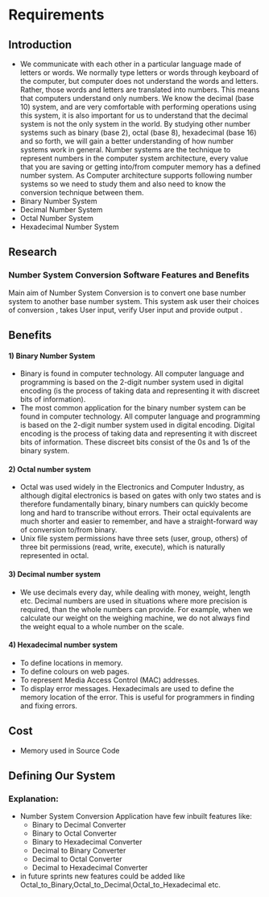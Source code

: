 # Requirements
## Introduction
* We communicate with each other in a particular language made of letters or words. We normally type letters or words through keyboard of the computer, but computer does not understand the words and letters. Rather, those words and letters are translated into numbers. This means that computers understand only numbers. We know the decimal (base 10) system, and are very comfortable with performing operations using this system, it is also important for us to understand that the decimal system is not the only system in the world. By studying other number systems such as binary (base 2), octal (base 8), hexadecimal (base 16) and so forth, we will gain a better understanding of how number systems work in general. Number systems are the technique to represent numbers in the computer system architecture, every value that you are saving or getting into/from computer memory has a defined number system. As Computer architecture supports following number systems so we need to study them and also need to know the conversion technique between them.
* Binary Number System
* Decimal Number System
* Octal Number System
* Hexadecimal Number System
## Research
### Number System Conversion Software Features and Benefits
Main aim of Number System Conversion is to convert one base number system to another base number system. This system ask user their choices of conversion , takes User input, verify User input and provide output .
## Benefits
#### 1) Binary Number System
* Binary is found in computer technology. All computer language and programming is based on the 2-digit number system used in digital encoding (is the process of taking data and representing it with discreet bits of information).
* The most common application for the binary number system can be found in computer technology. All computer language and programming is based on the 2-digit number system used in digital encoding. Digital encoding is the process of taking data and representing it with discreet bits of information. These discreet bits consist of the 0s and 1s of the binary system.
#### 2) Octal number system
* Octal was used widely in the Electronics and Computer Industry, as although digital electronics is based on gates with only two states and is therefore fundamentally binary, binary numbers can quickly become long and hard to transcribe without errors. Their octal equivalents are much shorter and easier to remember, and have a straight-forward way of conversion to/from binary.
* Unix file system permissions have three sets (user, group, others) of three bit permissions (read, write, execute), which is naturally represented in octal.
#### 3) Decimal number system
* We use decimals every day, while dealing with money, weight, length etc. Decimal numbers are used in situations where more precision is required, than the whole numbers can provide. For example, when we calculate our weight on the weighing machine, we do not always find the weight equal to a whole number on the scale.
#### 4) Hexadecimal number system
* To define locations in memory.
* To define colours on web pages.
* To represent Media Access Control (MAC) addresses.
* To display error messages. Hexadecimals are used to define the memory location of the error.  This is useful for programmers in finding and fixing errors.
## Cost
* Memory used in Source Code
## Defining Our System
### Explanation:
* Number System Conversion Application have few inbuilt features like:
    * Binary to Decimal Converter
    * Binary to Octal Converter
    * Binary to Hexadecimal Converter
    * Decimal to Binary Converter
    * Decimal to Octal Converter
    * Decimal to Hexadecimal Converter
*  in future sprints new features could be added like Octal_to_Binary,Octal_to_Decimal,Octal_to_Hexadecimal etc.
